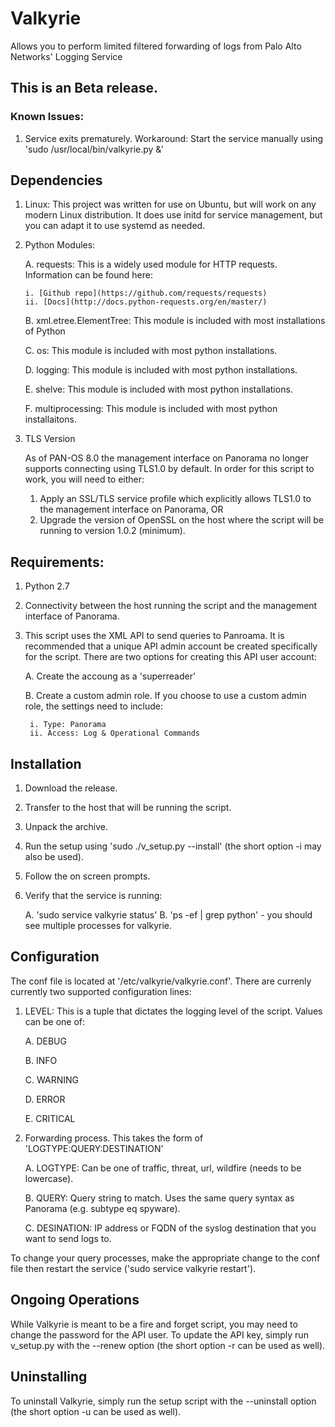 # Valkyrie
Allows you to perform limited filtered forwarding of logs from Palo Alto Networks' Logging Service

## This is an Beta release. 
### Known Issues:
1. Service exits prematurely. Workaround: Start the service manually using 'sudo /usr/local/bin/valkyrie.py &'



## Dependencies

1. Linux: This project was written for use on Ubuntu, but will work on any
modern Linux distribution. It does use initd for service management, but you
can adapt it to use systemd as needed.
2. Python Modules:

   A. requests: This is a widely used module for HTTP requests. Information can be
  found here:
  
       i. [Github repo](https://github.com/requests/requests)  
       ii. [Docs](http://docs.python-requests.org/en/master/)  
   B. xml.etree.ElementTree: This module is included with most installations of Python
   
   C. os: This module is included with most python installations.
   
   D. logging: This module is included with most python installations.
   
   E. shelve: This module is included with most python installations.
   
   F. multiprocessing: This module is included with most python installaitons.
3. TLS Version

    As of PAN-OS 8.0 the management interface on Panorama no longer supports connecting using
    TLS1.0 by default. In order for this script to work, you will need to either:
    1. Apply an SSL/TLS service profile which explicitly allows TLS1.0 to the management interface
    on Panorama, OR
    2. Upgrade the version of OpenSSL on the host where the script will be running to version 1.0.2
    (minimum).
    
## Requirements:

1. Python 2.7
2. Connectivity between the host running the script and the management interface of
Panorama.
3. This script uses the XML API to send queries to Panroama. It is recommended that a
unique API admin account be created specifically for the script. There are two options
for creating this API user account:

     A. Create the accoung as a 'superreader'
     
     B. Create a custom admin role. If you choose to use a custom admin role, the
     settings need to include:
     
        i. Type: Panorama
        ii. Access: Log & Operational Commands

## Installation

1. Download the release.
2. Transfer to the host that will be running the script.
3. Unpack the archive.
4. Run the setup using 'sudo ./v_setup.py --install' (the short option -i may 
also be used).
5. Follow the on screen prompts.
6. Verify that the service is running:

    A. 'sudo service valkyrie status'
    B. 'ps -ef | grep python' - you should see multiple processes for valkyrie.
    
## Configuration

The conf file is located at '/etc/valkyrie/valkyrie.conf'. There are currenly 
currently two supported configuration lines:

1. LEVEL: This is a tuple that dictates the logging level of the script. Values
can be one of:

    A. DEBUG
    
    B. INFO
    
    C. WARNING
    
    D. ERROR
    
    E. CRITICAL

2. Forwarding process. This takes the form of 'LOGTYPE:QUERY:DESTINATION'

    A. LOGTYPE: Can be one of traffic, threat, url, wildfire (needs to be lowercase).
    
    B. QUERY: Query string to match. Uses the same query syntax as Panorama 
    (e.g. subtype eq spyware).
    
    C. DESINATION: IP address or FQDN of the syslog destination that you want to
    send logs to. 

To change your query processes, make the appropriate change to the conf file then
restart the service ('sudo service valkyrie restart').


## Ongoing Operations

While Valkyrie is meant to be a fire and forget script, you may need to change
the password for the API user. To update the API key, simply run v_setup.py with
the --renew option (the short option -r can be used as well).


## Uninstalling

To uninstall Valkyrie, simply run the setup script with the --uninstall option
(the short option -u can be used as well).
 


